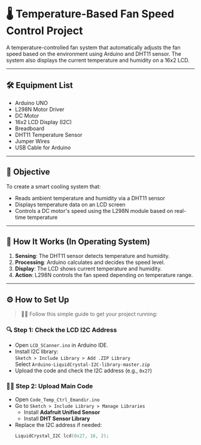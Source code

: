 # 🌡️ Temperature-Based Fan Speed Control Project

A temperature-controlled fan system that automatically adjusts the fan speed based on the environment using Arduino and DHT11 sensor. The system also displays the current temperature and humidity on a 16x2 LCD.

---

## 🛠️ Equipment List

- Arduino UNO  
- L298N Motor Driver  
- DC Motor  
- 16x2 LCD Display (I2C)  
- Breadboard  
- DHT11 Temperature Sensor  
- Jumper Wires  
- USB Cable for Arduino  

---

## 🎯 Objective

To create a smart cooling system that:

- Reads ambient temperature and humidity via a DHT11 sensor  
- Displays temperature data on an LCD screen  
- Controls a DC motor's speed using the L298N module based on real-time temperature  

---

## 🧠 How It Works (In Operating System)

1. **Sensing**: The DHT11 sensor detects temperature and humidity.
2. **Processing**: Arduino calculates and decides the speed level.
3. **Display**: The LCD shows current temperature and humidity.
4. **Action**: L298N controls the fan speed depending on temperature range.

---

## ⚙️ How to Set Up

> 🧑‍💻 Follow this simple guide to get your project running:

### 🔍 Step 1: Check the LCD I2C Address

- Open `LCD_SCanner.ino` in Arduino IDE.
- Install I2C library:  
  `Sketch > Include Library > Add .ZIP Library`  
  Select `Arduino-LiquidCrystal-I2C-library-master.zip`
- Upload the code and check the I2C address (e.g., `0x27`)

### 🧑‍🔧 Step 2: Upload Main Code

- Open `Code_Temp_Ctrl_Emandir.ino`
- Go to `Sketch > Include Library > Manage Libraries`
  - Install **Adafruit Unified Sensor**
  - Install **DHT Sensor Library**
- Replace the I2C address if needed:
  ```cpp
  LiquidCrystal_I2C lcd(0x27, 16, 2);





